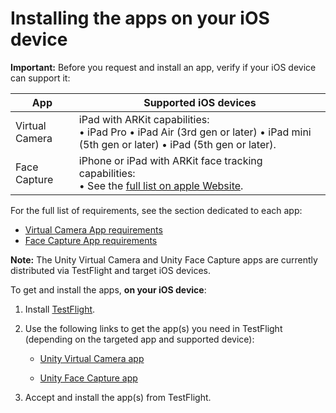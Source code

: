 # Installing the apps on your iOS device

**Important:** Before you request and install an app, verify if your iOS device can support it:

| **App**        | **Supported iOS devices** |
|----------------|---------------------------|
| Virtual Camera | iPad with ARKit capabilities:<br />• iPad Pro • iPad Air (3rd gen or later) • iPad mini (5th gen or later) • iPad (5th gen or later). |
| Face Capture   | iPhone or iPad with ARKit face tracking capabilities:<br />• See the [full list on apple Website](https://support.apple.com/en-us/HT209183). |

For the full list of requirements, see the section dedicated to each app:
* [Virtual Camera App requirements](virtual-camera.md#requirements)
* [Face Capture App requirements](face-capture.md#requirements)

**Note:** The Unity Virtual Camera and Unity Face Capture apps are currently distributed via TestFlight and target iOS devices.

To get and install the apps, **on your iOS device**:

1.  Install [TestFlight](https://testflight.apple.com).

2.  Use the following links to get the app(s) you need in TestFlight (depending on the targeted app and supported device):

    * [Unity Virtual Camera app](https://testflight.apple.com/join/8xi70aDj)

    * [Unity Face Capture app](https://testflight.apple.com/join/iiPsCiEo)

3.  Accept and install the app(s) from TestFlight.
